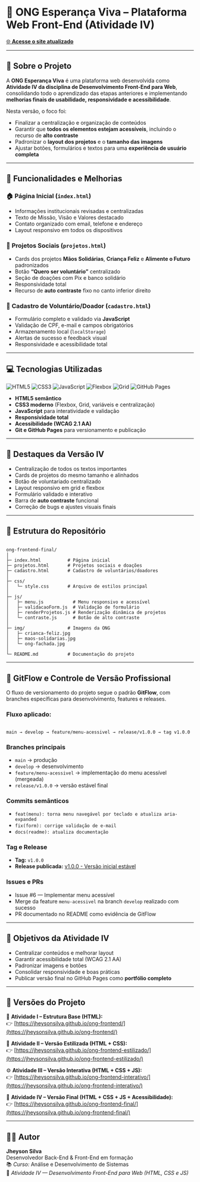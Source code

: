# 🌟 ONG Esperança Viva – Plataforma Web Front-End (Atividade IV)

[🌐 **Acesse o site atualizado**](https://jheysonsilva.github.io/ong-frontend-final/)

---

## **📖 Sobre o Projeto**

A **ONG Esperança Viva** é uma plataforma web desenvolvida como **Atividade IV da disciplina de Desenvolvimento Front-End para Web**, consolidando todo o aprendizado das etapas anteriores e implementando **melhorias finais de usabilidade, responsividade e acessibilidade**.

Nesta versão, o foco foi:

* Finalizar a centralização e organização de conteúdos  
* Garantir que **todos os elementos estejam acessíveis**, incluindo o recurso de **alto contraste**  
* Padronizar o **layout dos projetos** e o **tamanho das imagens**  
* Ajustar botões, formulários e textos para uma **experiência de usuário completa**

---

## **🚀 Funcionalidades e Melhorias**

### 🏠 **Página Inicial (`index.html`)**
- Informações institucionais revisadas e centralizadas  
- Texto de Missão, Visão e Valores destacado  
- Contato organizado com email, telefone e endereço  
- Layout responsivo em todos os dispositivos  

### 📂 **Projetos Sociais (`projetos.html`)**
- Cards dos projetos **Mãos Solidárias**, **Criança Feliz** e **Alimente o Futuro** padronizados  
- Botão **“Quero ser voluntário”** centralizado  
- Seção de doações com Pix e banco solidário  
- Responsividade total  
- Recurso de **auto contraste** fixo no canto inferior direito  

### 📝 **Cadastro de Voluntário/Doador (`cadastro.html`)**
- Formulário completo e validado via **JavaScript**  
- Validação de CPF, e-mail e campos obrigatórios  
- Armazenamento local (`localStorage`)  
- Alertas de sucesso e feedback visual  
- Responsividade e acessibilidade total  

---

## **💻 Tecnologias Utilizadas**

![HTML5](https://img.shields.io/badge/HTML5-E34F26?style=flat&logo=html5&logoColor=white)
![CSS3](https://img.shields.io/badge/CSS3-1572B6?style=flat&logo=css3&logoColor=white)
![JavaScript](https://img.shields.io/badge/JavaScript-F7DF1E?style=flat&logo=javascript&logoColor=black)
![Flexbox](https://img.shields.io/badge/Flexbox-2965f1?style=flat&logo=css3&logoColor=white)
![Grid](https://img.shields.io/badge/CSS%20Grid-ff9800?style=flat&logo=css3&logoColor=white)
![GitHub Pages](https://img.shields.io/badge/GitHub%20Pages-181717?style=flat&logo=github&logoColor=white)

- **HTML5 semântico**
- **CSS3 moderno** (Flexbox, Grid, variáveis e centralização)
- **JavaScript** para interatividade e validação
- **Responsividade total**
- **Acessibilidade (WCAG 2.1 AA)**
- **Git e GitHub Pages** para versionamento e publicação

---

## **🎨 Destaques da Versão IV**

- Centralização de todos os textos importantes  
- Cards de projetos do mesmo tamanho e alinhados  
- Botão de voluntariado centralizado  
- Layout responsivo em grid e flexbox  
- Formulário validado e interativo  
- Barra de **auto contraste** funcional  
- Correção de bugs e ajustes visuais finais  

---

## **📂 Estrutura do Repositório**

```

ong-frontend-final/
│
├─ index.html          # Página inicial
├─ projetos.html       # Projetos sociais e doações
├─ cadastro.html       # Cadastro de voluntários/doadores
│
├─ css/
│   └─ style.css       # Arquivo de estilos principal
│
├─ js/
│   ├─ menu.js           # Menu responsivo e acessível
│   ├─ validacaoForm.js  # Validação de formulário
│   ├─ renderProjetos.js # Renderização dinâmica de projetos
│   └─ contraste.js      # Botão de alto contraste
│
├─ img/                # Imagens da ONG
│   ├─ crianca-feliz.jpg
│   ├─ maos-solidarias.jpg
│   └─ ong-fachada.jpg
│
└─ README.md           # Documentação do projeto

```

---

## **🧩 GitFlow e Controle de Versão Profissional**

O fluxo de versionamento do projeto segue o padrão **GitFlow**, com branches específicas para desenvolvimento, features e releases.

### **Fluxo aplicado:**
```

main → develop → feature/menu-acessivel → release/v1.0.0 → tag v1.0.0

```

### **Branches principais**
- `main` → produção  
- `develop` → desenvolvimento  
- `feature/menu-acessivel` → implementação do menu acessível (mergeada)  
- `release/v1.0.0` → versão estável final  

### **Commits semânticos**
- `feat(menu): torna menu navegável por teclado e atualiza aria-expanded`
- `fix(form): corrige validação de e-mail`
- `docs(readme): atualiza documentação`

### **Tag e Release**
- **Tag:** `v1.0.0`  
- **Release publicada:** [v1.0.0 - Versão inicial estável](https://github.com/jheysonsilva/ong-frontend-final/releases)

### **Issues e PRs**
- Issue #6 — Implementar menu acessível  
- Merge da feature `menu-acessivel` na branch `develop` realizado com sucesso  
- PR documentado no README como evidência de GitFlow  

---

## **🎯 Objetivos da Atividade IV**

- Centralizar conteúdos e melhorar layout  
- Garantir acessibilidade total (WCAG 2.1 AA)  
- Padronizar imagens e botões  
- Consolidar responsividade e boas práticas  
- Publicar versão final no GitHub Pages como **portfólio completo**

---

## **🔗 Versões do Projeto**

📗 **Atividade I – Estrutura Base (HTML):**  
👉 [https://jheysonsilva.github.io/ong-frontend/](https://jheysonsilva.github.io/ong-frontend/)

🎨 **Atividade II – Versão Estilizada (HTML + CSS):**  
👉 [https://jheysonsilva.github.io/ong-frontend-estilizado/](https://jheysonsilva.github.io/ong-frontend-estilizado/)

⚙️ **Atividade III – Versão Interativa (HTML + CSS + JS):**  
👉 [https://jheysonsilva.github.io/ong-frontend-interativo/](https://jheysonsilva.github.io/ong-frontend-interativo/)

🌟 **Atividade IV – Versão Final (HTML + CSS + JS + Acessibilidade):**  
👉 [https://jheysonsilva.github.io/ong-frontend-final/](https://jheysonsilva.github.io/ong-frontend-final/)

---

## **👨‍💻 Autor**

**Jheyson Silva**  
Desenvolvedor Back-End & Front-End em formação  
📚 *Curso:* Análise e Desenvolvimento de Sistemas  
🏫 *Atividade IV — Desenvolvimento Front-End para Web (HTML, CSS e JS)*  
